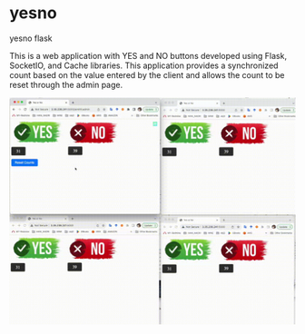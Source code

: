 # yesno
yesno flask

This is a web application with YES and NO buttons developed using Flask, SocketIO, and Cache libraries. This application provides a synchronized count based on the value entered by the client and allows the count to be reset through the admin page.


![animation](https://github.com/hyeonsangjeon/yesno/blob/main/static/example/animation.gif?raw=true)


